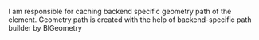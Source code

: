 I am responsible for caching backend specific geometry path of the element.
Geometry path is created with the help of backend-specific path builder by BlGeometry
